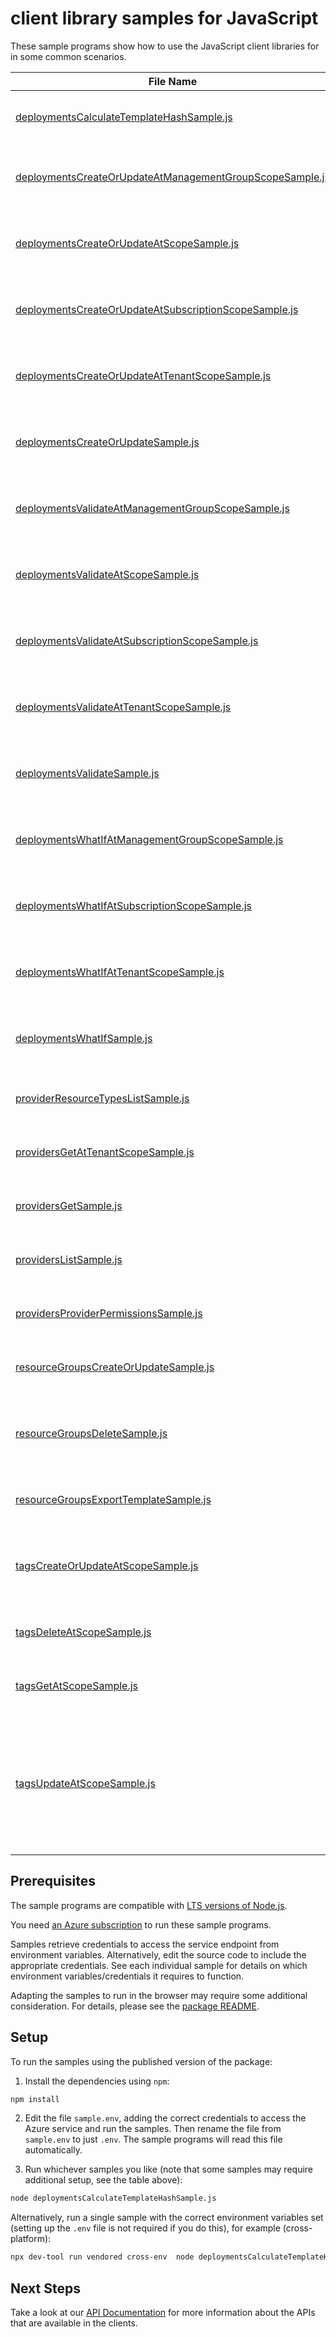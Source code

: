 # client library samples for JavaScript

These sample programs show how to use the JavaScript client libraries for in some common scenarios.

| **File Name**                                                                                                     | **Description**                                                                                                                                                                                                                                                                                                                                                                                                                                                                                                                                                                                                            |
| ----------------------------------------------------------------------------------------------------------------- | -------------------------------------------------------------------------------------------------------------------------------------------------------------------------------------------------------------------------------------------------------------------------------------------------------------------------------------------------------------------------------------------------------------------------------------------------------------------------------------------------------------------------------------------------------------------------------------------------------------------------- |
| [deploymentsCalculateTemplateHashSample.js][deploymentscalculatetemplatehashsample]                               | Calculate the hash of the given template. x-ms-original-file: specification/resources/resource-manager/Microsoft.Resources/stable/2024-11-01/examples/CalculateTemplateHash.json                                                                                                                                                                                                                                                                                                                                                                                                                                           |
| [deploymentsCreateOrUpdateAtManagementGroupScopeSample.js][deploymentscreateorupdateatmanagementgroupscopesample] | You can provide the template and parameters directly in the request or link to JSON files. x-ms-original-file: specification/resources/resource-manager/Microsoft.Resources/stable/2024-11-01/examples/PutDeploymentAtManagementGroup.json                                                                                                                                                                                                                                                                                                                                                                                 |
| [deploymentsCreateOrUpdateAtScopeSample.js][deploymentscreateorupdateatscopesample]                               | You can provide the template and parameters directly in the request or link to JSON files. x-ms-original-file: specification/resources/resource-manager/Microsoft.Resources/stable/2024-11-01/examples/PutDeploymentAtScope.json                                                                                                                                                                                                                                                                                                                                                                                           |
| [deploymentsCreateOrUpdateAtSubscriptionScopeSample.js][deploymentscreateorupdateatsubscriptionscopesample]       | You can provide the template and parameters directly in the request or link to JSON files. x-ms-original-file: specification/resources/resource-manager/Microsoft.Resources/stable/2024-11-01/examples/PutDeploymentSubscriptionTemplateSpecsWithId.json                                                                                                                                                                                                                                                                                                                                                                   |
| [deploymentsCreateOrUpdateAtTenantScopeSample.js][deploymentscreateorupdateattenantscopesample]                   | You can provide the template and parameters directly in the request or link to JSON files. x-ms-original-file: specification/resources/resource-manager/Microsoft.Resources/stable/2024-11-01/examples/PutDeploymentAtTenant.json                                                                                                                                                                                                                                                                                                                                                                                          |
| [deploymentsCreateOrUpdateSample.js][deploymentscreateorupdatesample]                                             | You can provide the template and parameters directly in the request or link to JSON files. x-ms-original-file: specification/resources/resource-manager/Microsoft.Resources/stable/2024-11-01/examples/PutDeploymentResourceGroup.json                                                                                                                                                                                                                                                                                                                                                                                     |
| [deploymentsValidateAtManagementGroupScopeSample.js][deploymentsvalidateatmanagementgroupscopesample]             | Validates whether the specified template is syntactically correct and will be accepted by Azure Resource Manager.. x-ms-original-file: specification/resources/resource-manager/Microsoft.Resources/stable/2024-11-01/examples/PostDeploymentValidateOnManagementGroup.json                                                                                                                                                                                                                                                                                                                                                |
| [deploymentsValidateAtScopeSample.js][deploymentsvalidateatscopesample]                                           | Validates whether the specified template is syntactically correct and will be accepted by Azure Resource Manager.. x-ms-original-file: specification/resources/resource-manager/Microsoft.Resources/stable/2024-11-01/examples/PostDeploymentValidateOnScope.json                                                                                                                                                                                                                                                                                                                                                          |
| [deploymentsValidateAtSubscriptionScopeSample.js][deploymentsvalidateatsubscriptionscopesample]                   | Validates whether the specified template is syntactically correct and will be accepted by Azure Resource Manager.. x-ms-original-file: specification/resources/resource-manager/Microsoft.Resources/stable/2024-11-01/examples/PostDeploymentValidateOnSubscription.json                                                                                                                                                                                                                                                                                                                                                   |
| [deploymentsValidateAtTenantScopeSample.js][deploymentsvalidateattenantscopesample]                               | Validates whether the specified template is syntactically correct and will be accepted by Azure Resource Manager.. x-ms-original-file: specification/resources/resource-manager/Microsoft.Resources/stable/2024-11-01/examples/PostDeploymentValidateOnTenant.json                                                                                                                                                                                                                                                                                                                                                         |
| [deploymentsValidateSample.js][deploymentsvalidatesample]                                                         | Validates whether the specified template is syntactically correct and will be accepted by Azure Resource Manager.. x-ms-original-file: specification/resources/resource-manager/Microsoft.Resources/stable/2024-11-01/examples/PostDeploymentValidateOnResourceGroup.json                                                                                                                                                                                                                                                                                                                                                  |
| [deploymentsWhatIfAtManagementGroupScopeSample.js][deploymentswhatifatmanagementgroupscopesample]                 | Returns changes that will be made by the deployment if executed at the scope of the management group. x-ms-original-file: specification/resources/resource-manager/Microsoft.Resources/stable/2024-11-01/examples/PostDeploymentWhatIfOnManagementGroup.json                                                                                                                                                                                                                                                                                                                                                               |
| [deploymentsWhatIfAtSubscriptionScopeSample.js][deploymentswhatifatsubscriptionscopesample]                       | Returns changes that will be made by the deployment if executed at the scope of the subscription. x-ms-original-file: specification/resources/resource-manager/Microsoft.Resources/stable/2024-11-01/examples/PostDeploymentWhatIfOnSubscription.json                                                                                                                                                                                                                                                                                                                                                                      |
| [deploymentsWhatIfAtTenantScopeSample.js][deploymentswhatifattenantscopesample]                                   | Returns changes that will be made by the deployment if executed at the scope of the tenant group. x-ms-original-file: specification/resources/resource-manager/Microsoft.Resources/stable/2024-11-01/examples/PostDeploymentWhatIfOnTenant.json                                                                                                                                                                                                                                                                                                                                                                            |
| [deploymentsWhatIfSample.js][deploymentswhatifsample]                                                             | Returns changes that will be made by the deployment if executed at the scope of the resource group. x-ms-original-file: specification/resources/resource-manager/Microsoft.Resources/stable/2024-11-01/examples/PostDeploymentWhatIfOnResourceGroup.json                                                                                                                                                                                                                                                                                                                                                                   |
| [providerResourceTypesListSample.js][providerresourcetypeslistsample]                                             | List the resource types for a specified resource provider. x-ms-original-file: specification/resources/resource-manager/Microsoft.Resources/stable/2024-11-01/examples/GetProviderResourceTypes.json                                                                                                                                                                                                                                                                                                                                                                                                                       |
| [providersGetAtTenantScopeSample.js][providersgetattenantscopesample]                                             | Gets the specified resource provider at the tenant level. x-ms-original-file: specification/resources/resource-manager/Microsoft.Resources/stable/2024-11-01/examples/GetNamedProviderAtTenant.json                                                                                                                                                                                                                                                                                                                                                                                                                        |
| [providersGetSample.js][providersgetsample]                                                                       | Gets the specified resource provider. x-ms-original-file: specification/resources/resource-manager/Microsoft.Resources/stable/2024-11-01/examples/GetProvider.json                                                                                                                                                                                                                                                                                                                                                                                                                                                         |
| [providersListSample.js][providerslistsample]                                                                     | Gets all resource providers for a subscription. x-ms-original-file: specification/resources/resource-manager/Microsoft.Resources/stable/2024-11-01/examples/GetProviders.json                                                                                                                                                                                                                                                                                                                                                                                                                                              |
| [providersProviderPermissionsSample.js][providersproviderpermissionssample]                                       | Get the provider permissions. x-ms-original-file: specification/resources/resource-manager/Microsoft.Resources/stable/2024-11-01/examples/GetProviderPermissions.json                                                                                                                                                                                                                                                                                                                                                                                                                                                      |
| [resourceGroupsCreateOrUpdateSample.js][resourcegroupscreateorupdatesample]                                       | Creates or updates a resource group. x-ms-original-file: specification/resources/resource-manager/Microsoft.Resources/stable/2024-11-01/examples/CreateResourceGroup.json                                                                                                                                                                                                                                                                                                                                                                                                                                                  |
| [resourceGroupsDeleteSample.js][resourcegroupsdeletesample]                                                       | When you delete a resource group, all of its resources are also deleted. Deleting a resource group deletes all of its template deployments and currently stored operations. x-ms-original-file: specification/resources/resource-manager/Microsoft.Resources/stable/2024-11-01/examples/ForceDeleteVMsAndVMSSInResourceGroup.json                                                                                                                                                                                                                                                                                          |
| [resourceGroupsExportTemplateSample.js][resourcegroupsexporttemplatesample]                                       | Captures the specified resource group as a template. x-ms-original-file: specification/resources/resource-manager/Microsoft.Resources/stable/2024-11-01/examples/ExportResourceGroup.json                                                                                                                                                                                                                                                                                                                                                                                                                                  |
| [tagsCreateOrUpdateAtScopeSample.js][tagscreateorupdateatscopesample]                                             | This operation allows adding or replacing the entire set of tags on the specified resource or subscription. The specified entity can have a maximum of 50 tags. x-ms-original-file: specification/resources/resource-manager/Microsoft.Resources/stable/2024-11-01/examples/PutTagsResource.json                                                                                                                                                                                                                                                                                                                           |
| [tagsDeleteAtScopeSample.js][tagsdeleteatscopesample]                                                             | Deletes the entire set of tags on a resource or subscription. x-ms-original-file: specification/resources/resource-manager/Microsoft.Resources/stable/2024-11-01/examples/DeleteTagsResource.json                                                                                                                                                                                                                                                                                                                                                                                                                          |
| [tagsGetAtScopeSample.js][tagsgetatscopesample]                                                                   | Gets the entire set of tags on a resource or subscription. x-ms-original-file: specification/resources/resource-manager/Microsoft.Resources/stable/2024-11-01/examples/GetTagsResource.json                                                                                                                                                                                                                                                                                                                                                                                                                                |
| [tagsUpdateAtScopeSample.js][tagsupdateatscopesample]                                                             | This operation allows replacing, merging or selectively deleting tags on the specified resource or subscription. The specified entity can have a maximum of 50 tags at the end of the operation. The 'replace' option replaces the entire set of existing tags with a new set. The 'merge' option allows adding tags with new names and updating the values of tags with existing names. The 'delete' option allows selectively deleting tags based on given names or name/value pairs. x-ms-original-file: specification/resources/resource-manager/Microsoft.Resources/stable/2024-11-01/examples/PatchTagsResource.json |

## Prerequisites

The sample programs are compatible with [LTS versions of Node.js](https://github.com/nodejs/release#release-schedule).

You need [an Azure subscription][freesub] to run these sample programs.

Samples retrieve credentials to access the service endpoint from environment variables. Alternatively, edit the source code to include the appropriate credentials. See each individual sample for details on which environment variables/credentials it requires to function.

Adapting the samples to run in the browser may require some additional consideration. For details, please see the [package README][package].

## Setup

To run the samples using the published version of the package:

1. Install the dependencies using `npm`:

```bash
npm install
```

2. Edit the file `sample.env`, adding the correct credentials to access the Azure service and run the samples. Then rename the file from `sample.env` to just `.env`. The sample programs will read this file automatically.

3. Run whichever samples you like (note that some samples may require additional setup, see the table above):

```bash
node deploymentsCalculateTemplateHashSample.js
```

Alternatively, run a single sample with the correct environment variables set (setting up the `.env` file is not required if you do this), for example (cross-platform):

```bash
npx dev-tool run vendored cross-env  node deploymentsCalculateTemplateHashSample.js
```

## Next Steps

Take a look at our [API Documentation][apiref] for more information about the APIs that are available in the clients.

[deploymentscalculatetemplatehashsample]: https://github.com/Azure/azure-sdk-for-js/blob/main/sdk/resources/arm-resources/samples/v6/javascript/deploymentsCalculateTemplateHashSample.js
[deploymentscreateorupdateatmanagementgroupscopesample]: https://github.com/Azure/azure-sdk-for-js/blob/main/sdk/resources/arm-resources/samples/v6/javascript/deploymentsCreateOrUpdateAtManagementGroupScopeSample.js
[deploymentscreateorupdateatscopesample]: https://github.com/Azure/azure-sdk-for-js/blob/main/sdk/resources/arm-resources/samples/v6/javascript/deploymentsCreateOrUpdateAtScopeSample.js
[deploymentscreateorupdateatsubscriptionscopesample]: https://github.com/Azure/azure-sdk-for-js/blob/main/sdk/resources/arm-resources/samples/v6/javascript/deploymentsCreateOrUpdateAtSubscriptionScopeSample.js
[deploymentscreateorupdateattenantscopesample]: https://github.com/Azure/azure-sdk-for-js/blob/main/sdk/resources/arm-resources/samples/v6/javascript/deploymentsCreateOrUpdateAtTenantScopeSample.js
[deploymentscreateorupdatesample]: https://github.com/Azure/azure-sdk-for-js/blob/main/sdk/resources/arm-resources/samples/v6/javascript/deploymentsCreateOrUpdateSample.js
[deploymentsvalidateatmanagementgroupscopesample]: https://github.com/Azure/azure-sdk-for-js/blob/main/sdk/resources/arm-resources/samples/v6/javascript/deploymentsValidateAtManagementGroupScopeSample.js
[deploymentsvalidateatscopesample]: https://github.com/Azure/azure-sdk-for-js/blob/main/sdk/resources/arm-resources/samples/v6/javascript/deploymentsValidateAtScopeSample.js
[deploymentsvalidateatsubscriptionscopesample]: https://github.com/Azure/azure-sdk-for-js/blob/main/sdk/resources/arm-resources/samples/v6/javascript/deploymentsValidateAtSubscriptionScopeSample.js
[deploymentsvalidateattenantscopesample]: https://github.com/Azure/azure-sdk-for-js/blob/main/sdk/resources/arm-resources/samples/v6/javascript/deploymentsValidateAtTenantScopeSample.js
[deploymentsvalidatesample]: https://github.com/Azure/azure-sdk-for-js/blob/main/sdk/resources/arm-resources/samples/v6/javascript/deploymentsValidateSample.js
[deploymentswhatifatmanagementgroupscopesample]: https://github.com/Azure/azure-sdk-for-js/blob/main/sdk/resources/arm-resources/samples/v6/javascript/deploymentsWhatIfAtManagementGroupScopeSample.js
[deploymentswhatifatsubscriptionscopesample]: https://github.com/Azure/azure-sdk-for-js/blob/main/sdk/resources/arm-resources/samples/v6/javascript/deploymentsWhatIfAtSubscriptionScopeSample.js
[deploymentswhatifattenantscopesample]: https://github.com/Azure/azure-sdk-for-js/blob/main/sdk/resources/arm-resources/samples/v6/javascript/deploymentsWhatIfAtTenantScopeSample.js
[deploymentswhatifsample]: https://github.com/Azure/azure-sdk-for-js/blob/main/sdk/resources/arm-resources/samples/v6/javascript/deploymentsWhatIfSample.js
[providerresourcetypeslistsample]: https://github.com/Azure/azure-sdk-for-js/blob/main/sdk/resources/arm-resources/samples/v6/javascript/providerResourceTypesListSample.js
[providersgetattenantscopesample]: https://github.com/Azure/azure-sdk-for-js/blob/main/sdk/resources/arm-resources/samples/v6/javascript/providersGetAtTenantScopeSample.js
[providersgetsample]: https://github.com/Azure/azure-sdk-for-js/blob/main/sdk/resources/arm-resources/samples/v6/javascript/providersGetSample.js
[providerslistsample]: https://github.com/Azure/azure-sdk-for-js/blob/main/sdk/resources/arm-resources/samples/v6/javascript/providersListSample.js
[providersproviderpermissionssample]: https://github.com/Azure/azure-sdk-for-js/blob/main/sdk/resources/arm-resources/samples/v6/javascript/providersProviderPermissionsSample.js
[resourcegroupscreateorupdatesample]: https://github.com/Azure/azure-sdk-for-js/blob/main/sdk/resources/arm-resources/samples/v6/javascript/resourceGroupsCreateOrUpdateSample.js
[resourcegroupsdeletesample]: https://github.com/Azure/azure-sdk-for-js/blob/main/sdk/resources/arm-resources/samples/v6/javascript/resourceGroupsDeleteSample.js
[resourcegroupsexporttemplatesample]: https://github.com/Azure/azure-sdk-for-js/blob/main/sdk/resources/arm-resources/samples/v6/javascript/resourceGroupsExportTemplateSample.js
[tagscreateorupdateatscopesample]: https://github.com/Azure/azure-sdk-for-js/blob/main/sdk/resources/arm-resources/samples/v6/javascript/tagsCreateOrUpdateAtScopeSample.js
[tagsdeleteatscopesample]: https://github.com/Azure/azure-sdk-for-js/blob/main/sdk/resources/arm-resources/samples/v6/javascript/tagsDeleteAtScopeSample.js
[tagsgetatscopesample]: https://github.com/Azure/azure-sdk-for-js/blob/main/sdk/resources/arm-resources/samples/v6/javascript/tagsGetAtScopeSample.js
[tagsupdateatscopesample]: https://github.com/Azure/azure-sdk-for-js/blob/main/sdk/resources/arm-resources/samples/v6/javascript/tagsUpdateAtScopeSample.js
[apiref]: https://learn.microsoft.com/javascript/api/@azure/arm-resources?view=azure-node-preview
[freesub]: https://azure.microsoft.com/free/
[package]: https://github.com/Azure/azure-sdk-for-js/tree/main/sdk/resources/arm-resources/README.md
